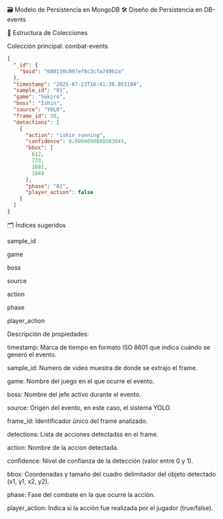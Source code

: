 🗃️ Modelo de Persistencia en MongoDB
🛠️ Diseño de Persistencia en DB-events

📂 Estructura de Colecciones

Colección principal: combat-events

```json
{
  "_id": {
    "$oid": "688110c097ef8c3cfa749b2a"
  },
  "timestamp": "2025-07-23T16:41:36.053194",
  "sample_id": "01",
  "game": "Sekiro",
  "boss": "Ishin",
  "source": "YOLO",
  "frame_id": 30,
  "detections": [
    {
      "action": "ishin_running",
      "confidence": 0.9094690680503845,
      "bbox": [
        612,
        733,
        1081,
        1049
      ],
      "phase": "02",
      "player_action": false
    }
  ]
}
```
🗂️ Índices sugeridos

sample_id

game

boss

source

action

phase

player_action


Descripción de propiedades:

timestamp: Marca de tiempo en formato ISO 8601 que indica cuándo se generó el evento.

sample_id: Numero de video muestra de donde se extrajo el frame.

game: Nombre del juego en el que ocurre el evento.

boss: Nombre del jefe activo durante el evento.

source: Origen del evento, en este caso, el sistema YOLO.

frame_id: Identificador único del frame analizado.

detections: Lista de acciones detectadss en el frame.

  action: Nombre de la accion detectada.
  
  confidence: Nivel de confianza de la detección (valor entre 0 y 1).
  
  bbox: Coordenadas y tamaño del cuadro delimitador del objeto detectado (x1, y1, x2, y2).
  
  phase: Fase del combate en la que ocurre la acción.
  
  player_action: Indica si la acción fue realizada por el jugador (true/false).
